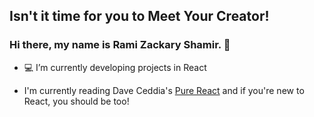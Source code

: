 ## Isn't it time for you to Meet Your Creator!

### Hi there, my name is Rami Zackary Shamir.  👋

- :computer: I’m currently developing projects in React 

- I'm currently reading Dave Ceddia's [Pure React](https://purereact.com/) and if you're new to React, you should be too!

<!--
**MeetYourCreator/MeetYourCreator** is a ✨ _special_ ✨ repository because its `README.md` (this file) appears on your GitHub profile.

## Languages and Tools

<img align="left" padding="100px" alt="JavaScript" width="30px" src="https://user-images.githubusercontent.com/57572988/90911398-ec7e5500-e3a6-11ea-956b-7f76254de920.png" />

<img align="left" padding="100px" alt="React" width="32px" src="https://user-images.githubusercontent.com/57572988/90912992-92cb5a00-e3a9-11ea-9dd2-0f15de8fa868.png" />

<img align="left" padding="100px" alt="HTML5" width="32px" src="https://user-images.githubusercontent.com/57572988/92329545-0621cc80-f036-11ea-9971-1da473736289.png" />

<img align="left" padding="100px" alt="CSS3" width="32px" src="https://user-images.githubusercontent.com/57572988/92329537-ff935500-f035-11ea-9b88-6080ea5be847.png" />

<img align="left" padding="100px" alt="Node.js" width="32px" src="https://user-images.githubusercontent.com/57572988/90921020-56065f80-e3b7-11ea-82c5-fcbfee79567f.png" />

<img align="left" padding="100px" alt="postgresql_logo" width="32px" src="https://user-images.githubusercontent.com/57572988/92329447-7ed45900-f035-11ea-9800-19c68dcf3c6c.png" />

<img align="left" padding="100px" alt="mern_logo" width="40px" src="https://user-images.githubusercontent.com/57572988/92329829-2b173f00-f038-11ea-818f-ba761b31c55e.png" />

<img align="left" padding="100px" alt="Adobe After Effects" width="32px" src="https://user-images.githubusercontent.com/57572988/92329195-d5409800-f033-11ea-9f36-6271493e2d2c.png" />

<img align="left" padding="100px" alt="Adobe Premier Pro" width="32px" src="https://user-images.githubusercontent.com/57572988/92329243-454f1e00-f034-11ea-8327-16c4b48efdb7.png" />

<img align="left" padding="100px" alt="Adobe Illustrator" width="32px" src="https://user-images.githubusercontent.com/57572988/92329083-2e5bfc00-f033-11ea-9981-782416f6b6b1.png" />

<img align="left" padding="100px" alt="Adobe InDesign" width="32px" src="https://user-images.githubusercontent.com/57572988/92329292-99f29900-f034-11ea-9a7d-8babcda80eaa.png" />

<img align="left" padding="100px" alt="Adobe Photoshop" width="32px" src="https://user-images.githubusercontent.com/57572988/92329336-cd352800-f034-11ea-87a0-81e704b1500f.png" />

<img align="left" padding="100px" alt="Adobe XD" width="32px" src="https://user-images.githubusercontent.com/57572988/92329360-f3f35e80-f034-11ea-88e8-70053f5a8ebd.png" />

Here are some ideas to get you started:

- 🔭 I’m currently working on ...
- 🌱 I’m currently learning ...
- 👯 I’m looking to collaborate on ...
- 🤔 I’m looking for help with ...
- 💬 Ask me about ...
- 📫 How to reach me: ...
- 😄 Pronouns: ...
- ⚡ Fun fact: ...
-->
